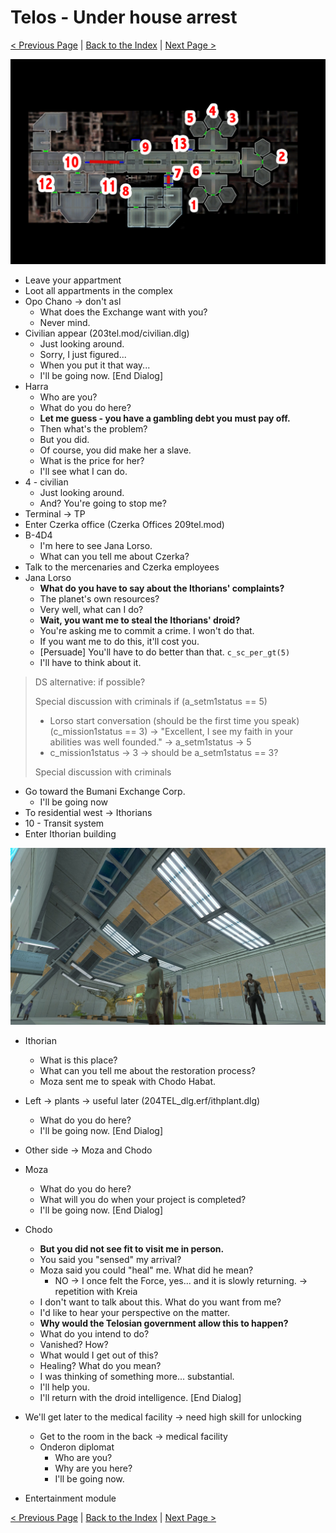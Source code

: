 # Telos - Under house arrest

[< Previous Page](./01_Telos.md) |
[Back to the Index](../index.md) |
[Next Page >](./03_Telos.md)

![](img/02_Telos/02_Telos_map.png)

- Leave your appartment
- Loot all appartments in the complex
- Opo Chano -> don't asl
  - What does the Exchange want with you?
  - Never mind.
- Civilian appear (203tel.mod/civilian.dlg)
    - Just looking around.
    - Sorry, I just figured...
    - When you put it that way...
    - I'll be going now. [End Dialog]
- Harra
  - Who are you?
  - What do you do here?
  - **Let me guess - you have a gambling debt you must pay off.**
  - Then what's the problem?
  - But you did.
  - Of course, you did make her a slave.
  - What is the price for her?
  - I'll see what I can do.
- 4 - civilian
  - Just looking around.
  - And? You're going to stop me?
- Terminal -> TP
- Enter Czerka office (Czerka Offices 209tel.mod)
- B-4D4
  - I'm here to see Jana Lorso.
  - What can you tell me about Czerka?
- Talk to the mercenaries and Czerka employees
- Jana Lorso
  - **What do you have to say about the Ithorians' complaints?**
  - The planet's own resources?
  - Very well, what can I do?
  - **Wait, you want me to steal the Ithorians' droid?**
  - You're asking me to commit a crime. I won't do that.
  - If you want me to do this, it'll cost you.
  - [Persuade] You'll have to do better than that. `c_sc_per_gt(5)`
  - I'll have to think about it.

> DS alternative: if possible?
>
> Special discussion with criminals if (a_setm1status == 5)
> - Lorso start conversation (should be the first time you speak) (c_mission1status == 3) -> "Excellent, I see my faith in your abilities was well founded." -> a_setm1status -> 5
> - c_mission1status -> 3 -> should be a_setm1status == 3?
>
> Special discussion with criminals

- Go toward the Bumani Exchange Corp.
  - I'll be going now
- To residential west -> Ithorians
- 10 - Transit system
- Enter Ithorian building

![2025051800373700-09283F1FC0B01C5416AE2622190758FC.jpg](img/02_Telos/2025051800373700-09283F1FC0B01C5416AE2622190758FC.jpg)

- Ithorian
  - What is this place?
  - What can you tell me about the restoration process?
  - Moza sent me to speak with Chodo Habat.
- Left -> plants -> useful later (204TEL_dlg.erf/ithplant.dlg)
  - What do you do here?
  - I'll be going now. [End Dialog]
- Other side -> Moza and Chodo
- Moza
  - What do you do here?
  - What will you do when your project is completed?
  - I'll be going now. [End Dialog]
- Chodo
  - **But you did not see fit to visit me in person.**
  - You said you "sensed" my arrival?
  - Moza said you could "heal" me. What did he mean?
    - NO -> I once felt the Force, yes... and it is slowly returning. -> repetition with Kreia
  - I don't want to talk about this. What do you want from me?
  - I'd like to hear your perspective on the matter.
  - **Why would the Telosian government allow this to happen?**
  - What do you intend to do?
  - Vanished? How?
  - What would I get out of this?
  - Healing? What do you mean?
  - I was thinking of something more... substantial.
  - I'll help you.
  - I'll return with the droid intelligence. [End Dialog]
- We'll get later to the medical facility -> need high skill for unlocking
  - Get to the room in the back -> medical facility
  - Onderon diplomat
    - Who are you?
    - Why are you here?
    - I'll be going now.

- Entertainment module







[< Previous Page](./01_Telos.md) |
[Back to the Index](../index.md) |
[Next Page >](./03_Telos.md)
